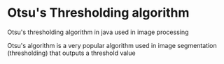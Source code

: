 # Otsu's Thresholding algorithm

Otsu's thresholding algorithm in java used in image processing

Otsu's algorithm is a very popular algorithm used in image segmentation (thresholding) that outputs a threshold value
